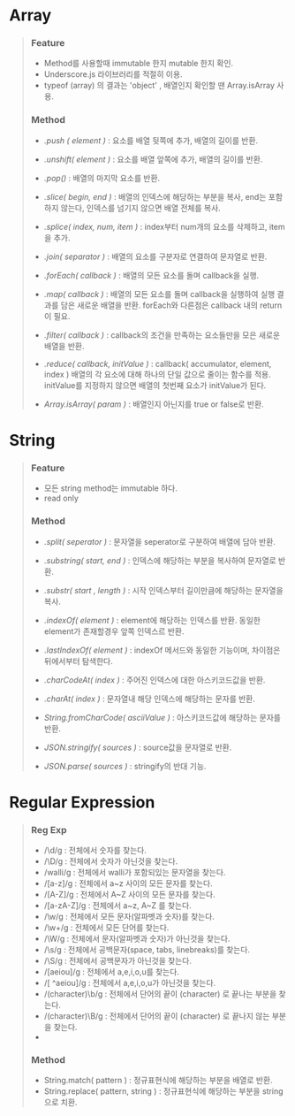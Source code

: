 # Array

> ### Feature
>
> - Method를 사용할때 immutable 한지 mutable 한지 확인.
> - Underscore.js 라이브러리를 적절히 이용.
> - typeof (array) 의 결과는 'object' , 배열인지 확인할 땐 Array.isArray 사용.
>
>
>
> ### Method 
>
> - *.push ( element )*  :  요소를 배열 뒷쪽에 추가, 배열의 길이를 반환.
>
> - *.unshift( element )*  :  요소를 배열 앞쪽에 추가, 배열의 길이를 반환.
>
> - *.pop()*  :  배열의 마지막 요소를 반환.
>
> - *.slice( begin, end )*  :  배열의 인덱스에 해당하는 부분을 복사, end는 포함하지 않는다, 인덱스를 넘기지 않으면 배열 전체를 복사.
>
> - *.splice( index, num, item )*  :  index부터 num개의 요소를 삭제하고, item을 추가.
>
> - *.join( separator )*  :  배열의 요소를 구분자로 연결하여 문자열로 반환.
>
> - *.forEach( callback )*  :  배열의 모든 요소를 돌며 callback을 실행.
>
> - *.map( callback )*  :  배열의 모든 요소를 돌며 callback을 실행하여 실행 결과를 담은 새로운 배열을 반환. forEach와 다른점은 callback 내의 return 이 필요.
>
> - *.filter( callback )*  :  callback의 조건을 만족하는 요소들만을 모은 새로운 배열을 반환.
>
> - *.reduce( callback, initValue )*  :  callback( accumulator, element, index ) 배열의 각 요소에 대해 하나의 단일 값으로 줄이는 함수를 적용. initValue를 지정하지 않으면 배열의 첫번째 요소가 initValue가 된다.
>
> - *Array.isArray( param )*  :  배열인지 아닌지를 true or false로 반환.
>



# String

> ### Feature
>
> - 모든 string method는 immutable 하다.
> - read only
>
> 
>
> ### Method
>
> - *.split( seperator )*  :  문자열을 seperator로 구분하여 배열에 담아 반환.
>
> - *.substring( start, end )*  :  인덱스에 해당하는 부분을 복사하여 문자열로 반환.
>
> - *.substr( start , length )*  :  시작 인덱스부터 길이만큼에 해당하는 문자열을 복사.
>
> - *.indexOf( element )*  :  element에 해당하는 인덱스를 반환. 동일한 element가 존재할경우 앞쪽 인덱스르 반환.
>
> - *.lastIndexOf( element )*  :  indexOf 메서드와 동일한 기능이며, 차이점은 뒤에서부터 탐색한다.
>
> - *.charCodeAt( index )*  :  주어진 인덱스에 대한 아스키코드값을 반환.
>
> - *.charAt( index )*  :  문자열내 해당 인덱스에 해당하는 문자를 반환.
>
> - *String.fromCharCode( asciiValue )*  :  아스키코드값에 해당하는 문자를 반환.
>
> - *JSON.stringify( sources )*  :  source값을 문자열로 반환.
>
> - *JSON.parse( sources )*  :  stringify의 반대 기능.
> 



#  Regular Expression

>### Reg Exp
>
>- /\d/g : 전체에서 숫자를 찾는다.
>- /\D/g : 전체에서 숫자가 아닌것을 찾는다.
>- /walli/g : 전체에서 walli가 포함되있는 문자열을 찾는다.
>- /[a-z]/g : 전체에서 a~z 사이의 모든 문자를 찾는다.
>- /[A-Z]/g : 전체에서 A~Z 사이의 모든 문자를 찾는다.
>- /[a-zA-Z]/g : 전체에서 a~z, A~Z 를 찾는다.
>- /\w/g : 전체에서 모든 문자(알파벳과 숫자)를 찾는다.
>- /\w+/g : 전체에서 모든 단어를 찾는다.
>- /\W/g : 전체에서 문자(알파벳과 숫자)가 아닌것을 찾는다.
>- /\s/g : 전체에서 공백문자(space, tabs, linebreaks)를 찾는다.
>- /\S/g : 전체에서 공백문자가 아닌것을 찾는다.
>- /[aeiou]/g : 전체에서 a,e,i,o,u를 찾는다.
>- /[ ^aeiou]/g : 전체에서 a,e,i,o,u가 아닌것을 찾는다.
>- /(character)\b/g : 전체에서 단어의 끝이 (character) 로 끝나는 부분을 찾는다.
>- /(character)\B/g : 전체에서 단어의 끝이 (character) 로 끝나지 않는 부분을 찾는다.
>- 
>
>### Method
>
>- String.match( pattern ) : 정규표현식에 해당하는 부분을 배열로 반환.
>- String.replace( pattern, string ) : 정규표현식에 해당하는 부분을 string으로 치환.